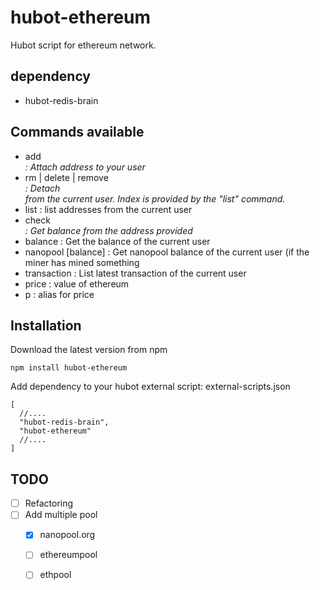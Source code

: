 # hubot-ethereum

Hubot script for ethereum network.

## dependency

- hubot-redis-brain

## Commands available

- add <address> : Attach address to your user
- rm | delete | remove <address or index> : Detach <address> from the current user. Index is provided by the "list" command.
- list : list addresses from the current user
- check <address> : Get balance from the address provided
- balance : Get the balance of the current user
- nanopool [balance] : Get nanopool balance of the current user (if the miner has mined something
- transaction : List latest transaction of the current user
- price : value of ethereum
- p : alias for price

## Installation

Download the latest version from npm

```
npm install hubot-ethereum
```
Add dependency to your hubot external script:
external-scripts.json
```
[
  //....
  "hubot-redis-brain",
  "hubot-ethereum"
  //....
]

```


## TODO

- [ ] Refactoring
- [ ] Add multiple pool
    + [x] nanopool.org  
    + [ ] ethereumpool   
    + [ ] ethpool   

